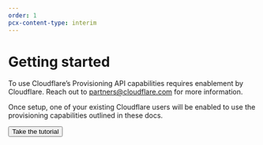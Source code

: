 ```yaml
---
order: 1
pcx-content-type: interim
---
```


# Getting started

To use Cloudflare’s Provisioning API capabilities requires enablement by Cloudflare. Reach out to partners@cloudflare.com for more information.

Once setup, one of your existing Cloudflare users will be enabled to use the provisioning capabilities outlined in these docs.

<p>
  <Button type="primary" href="/tutorial">
    Take the tutorial
  </Button>
</p>
